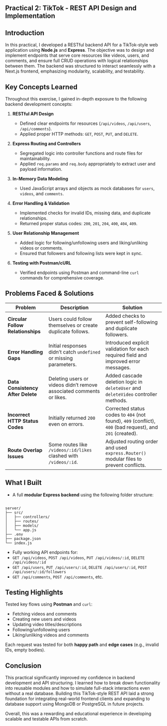 ## Practical 2: TikTok - REST API Design and Implementation

## Introduction

In this practical, I developed a RESTful backend API for a TikTok-style web application using **Node.js** and **Express**. The objective was to design and implement endpoints that serve core resources like videos, users, and comments, and ensure full CRUD operations with logical relationships between them. The backend was structured to interact seamlessly with a Next.js frontend, emphasizing modularity, scalability, and testability.


## Key Concepts Learned

Throughout this exercise, I gained in-depth exposure to the following backend development concepts:

1. **RESTful API Design**  
   - Defined clear endpoints for resources (`/api/videos`, `/api/users`, `/api/comments`).
   - Applied proper HTTP methods: `GET`, `POST`, `PUT`, and `DELETE`.

2. **Express Routing and Controllers**  
   - Segregated logic into controller functions and route files for maintainability.
   - Applied `req.params` and `req.body` appropriately to extract user and payload information.

3. **In-Memory Data Modeling**  
   - Used JavaScript arrays and objects as mock databases for `users`, `videos`, and `comments`.

4. **Error Handling & Validation**  
   - Implemented checks for invalid IDs, missing data, and duplicate relationships.
   - Returned proper status codes: `200`, `201`, `204`, `400`, `404`, `409`.

5. **User Relationship Management**  
   - Added logic for following/unfollowing users and liking/unliking videos or comments.
   - Ensured that followers and following lists were kept in sync.

6. **Testing with Postman/cURL**  
   - Verified endpoints using Postman and command-line `curl` commands for comprehensive coverage.


## Problems Faced & Solutions

| Problem | Description | Solution |
|--------|-------------|----------|
| **Circular Follow Relationships** | Users could follow themselves or create duplicate follows. | Added checks to prevent self-following and duplicate followers. |
| **Error Handling Gaps** | Initial responses didn’t catch `undefined` or missing parameters. | Introduced explicit validation for each required field and improved error messages. |
| **Data Consistency After Delete** | Deleting users or videos didn’t remove associated comments or likes. | Added cascade deletion logic in `deleteUser` and `deleteVideo` controller methods. |
| **Incorrect HTTP Status Codes** | Initially returned `200` even on errors. | Corrected status codes to `404` (not found), `409` (conflict), `400` (bad request), and `201` (created). |
| **Route Overlap Issues** | Some routes like `/videos/:id/likes` clashed with `/videos/:id`. | Adjusted routing order and used `express.Router()` modular files to prevent conflicts. |



## What I Built

- A full **modular Express backend** using the following folder structure:
```

server/
├── src/
│   ├── controllers/
│   ├── routes/
│   ├── models/
│   └── app.js
├── .env
├── package.json
└── index.js

```

- Fully working API endpoints for:
- `GET /api/videos`, `POST /api/videos`, `PUT /api/videos/:id`, `DELETE /api/videos/:id`
- `GET /api/users`, `PUT /api/users/:id`, `DELETE /api/users/:id`, `POST /api/users/:id/followers`
- `GET /api/comments`, `POST /api/comments`, etc.



## Testing Highlights

Tested key flows using **Postman** and `curl`:
- Fetching videos and comments
- Creating new users and videos
- Updating video titles/descriptions
- Following/unfollowing users
- Liking/unliking videos and comments

Each request was tested for both **happy path** and **edge cases** (e.g., invalid IDs, empty bodies).



## Conclusion

This practical significantly improved my confidence in backend development and API structuring. I learned how to break down functionality into reusable modules and how to simulate full-stack interactions even without a real database. Building this TikTok-style REST API laid a strong foundation for integrating real-world frontend clients and expanding to database support using MongoDB or PostgreSQL in future projects.

Overall, this was a rewarding and educational experience in developing scalable and testable APIs from scratch.


